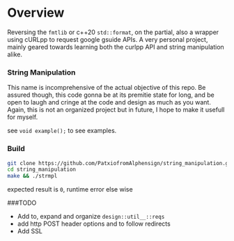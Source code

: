 # Overview 

Reversing the `fmtlib` or c++20 `std::format`, on the partial, also a wrapper using cURLpp to request google gsuide APIs. A very personal project, mainly geared towards learning both the curlpp API and string manipulation alike. 
### String Manipulation 

This name is incomprehensive of the actual objective of this repo. Be assured though, this code gonna be at its premitie state for long, and be open to laugh and cringe at the code and design as much as you want. Again, this is not an organized project but in future, I hope to make it usefull for myself.

see `void example();` to see examples.

### Build 
```bash
git clone https://github.com/PatxiofromAlphensign/string_manipulation.git
cd string_manipulation
make && ./strmpl
```
expected result is `0`, runtime error else wise

###TODO  

* Add to, expand and organize `design::util__::reqs` 
* add http POST header options and to follow redirects 
* Add SSL 
